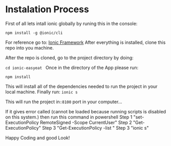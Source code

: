 # Instalation Process

First of all lets intall ionic globally by runing this in the console:

`npm install -g @ionic/cli `

For reference go to:
[Ionic Framework](https://ionicframework.com/docs/intro/cli)
After everything is installed, clone this repo into you machine.

After the repo is cloned, go to the project directory by doing:

`cd ionic-easyeat `
Once in the directory of the App please run:

`npm install `

This will install all of the dependencies needed to run the project in your local machine.
Finally run:
`ionic s `

This will run the project in`:8100` port in your computer...

If it gives error called (cannot be loaded because running scripts is disabled on this system.)
then run this command in powershell
Step 1 "set-ExecutionPolicy RemoteSigned -Scope CurrentUser"
Step 2 "Get-ExecutionPolicy"
Step 3 "Get-ExecutionPolicy -list "
Step 3 "ionic s"



Happy Coding and good Look!
